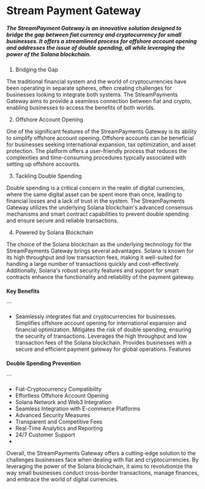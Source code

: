 # Stream Payment Gateway

##### The StreamPayment Gateway is an innovative solution designed to bridge the gap between fiat currency and cryptocurrency for small businesses. It offers a streamlined process for offshore account opening and addresses the issue of double spending, all while leveraging the power of the Solana blockchain.

1. Bridging the Gap

The traditional financial system and the world of cryptocurrencies have been operating in separate spheres, often creating challenges for businesses looking to integrate both systems. The StreamPayments Gateway aims to provide a seamless connection between fiat and crypto, enabling businesses to access the benefits of both worlds.

2. Offshore Account Opening

One of the significant features of the StreamPayments Gateway is its ability to simplify offshore account opening. Offshore accounts can be beneficial for businesses seeking international expansion, tax optimization, and asset protection. The platform offers a user-friendly process that reduces the complexities and time-consuming procedures typically associated with setting up offshore accounts.

3. Tackling Double Spending

Double spending is a critical concern in the realm of digital currencies, where the same digital asset can be spent more than once, leading to financial losses and a lack of trust in the system. The StreamPayments Gateway utilizes the underlying Solana blockchain's advanced consensus mechanisms and smart contract capabilities to prevent double spending and ensure secure and reliable transactions.

4. Powered by Solana Blockchain

The choice of the Solana blockchain as the underlying technology for the StreamPayments Gateway brings several advantages. Solana is known for its high throughput and low transaction fees, making it well-suited for handling a large number of transactions quickly and cost-effectively. Additionally, Solana's robust security features and support for smart contracts enhance the functionality and reliability of the payment gateway.

#### Key Benefits
´´´

- Seamlessly integrates fiat and cryptocurrencies for businesses.
Simplifies offshore account opening for international expansion and financial optimization.
Mitigates the risk of double spending, ensuring the security of transactions.
Leverages the high throughput and low transaction fees of the Solana blockchain.
Provides businesses with a secure and efficient payment gateway for global operations.
Features

#### Double Spending Prevention
´´´
- Fiat-Cryptocurrency Compatibility
- Effortless Offshore Account Opening
- Solana Network and Web3 Integration
- Seamless Integration with E-commerce Platforms
- Advanced Security Measures
- Transparent and Competitive Fees
- Real-Time Analytics and Reporting
- 24/7 Customer Support
- 
Overall, the StreamPayments Gateway offers a cutting-edge solution to the challenges businesses face when dealing with fiat and cryptocurrencies. By leveraging the power of the Solana blockchain, it aims to revolutionize the way small businesses conduct cross-border transactions, manage finances, and embrace the world of digital currencies.
